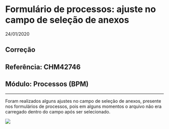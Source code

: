 # Formulário de processos: ajuste no campo de seleção de anexos
24/01/2020
## Correção
## Referência: CHM42746
## Módulo: Processos (BPM)
***

Foram realizados alguns ajustes no campo de seleção de anexos, presente nos formulários de processos, pois em alguns momentos o arquivo não era carregado dentro do campo após ser selecionado.

![]([PATH_IMG]/CHM42746_selec_anexo.gif)
